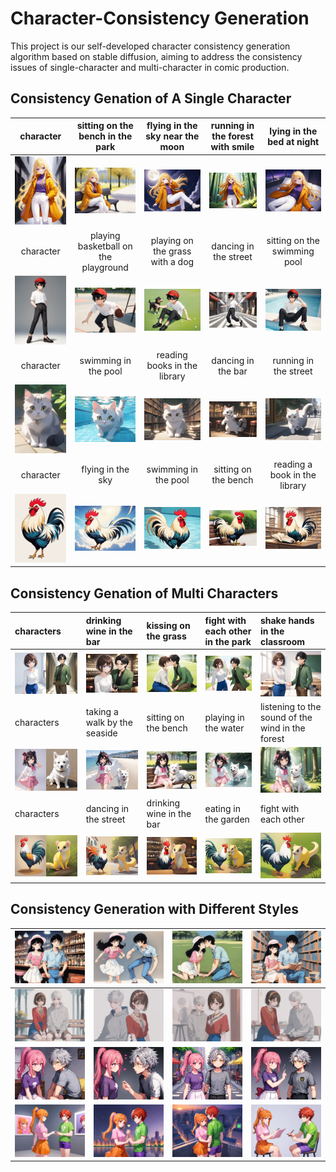 # Character-Consistency Generation
This project is our self-developed character consistency generation algorithm based on stable diffusion, aiming to address the consistency issues of single-character and multi-character in comic production.



## Consistency Genation of A Single Character
|character|sitting on the bench in the park|flying in the sky near the moon|running in the forest with smile|lying in the bed at night|
|:--:|:--:|:--:|:--:|:--:|
| ![](assert/c1.webp) | ![](assert/c1-1.webp) | ![](assert/c1-2.webp) | ![](assert/c1-3.webp) |![c1-1](assert/c1-4.webp)|
|       character       | playing basketball on the playground | playing on the grass with a dog |dancing in the street|sitting on the swimming pool|
| ![c2](assert/c2.webp) |      ![c2-1](assert/c2-1.webp)       |    ![c2-2](assert/c2-2.webp)    |![c2-3](assert/c2-3.webp)|![c2-4](assert/c2-4.webp)|
|       character       | swimming in the pool | reading books in the library |dancing in the bar|running in the street|
| ![c3](assert/c3.PNG) | ![c3-1](assert/c3-1.png) | ![c3-2](assert/c3-2.PNG) |![c3-3](assert/c3-3.PNG)|![c3-4](assert/c3-4.PNG)|
| character | flying in the sky | swimming in the pool |sitting on the bench|reading a book in the library|
| ![c4](assert/c4.png) | ![c4-1](assert/c4-1.PNG) | ![c4-2](assert/c4-2.PNG) |![c4-3](assert/c4-3.PNG)|![c4-4](assert/c4-4.PNG)|



## Consistency Genation of Multi Characters

| characters             | drinking wine in the bar     | kissing on the grass       | fight with each other in the park | shake hands in the classroom                     |
| :--------------------- | :--------------------------- | :------------------------- | :-------------------------------- | :----------------------------------------------- |
| ![c5](assert/c5.png)   | ![c5-1](assert/c5-1.png)     | ![c5-2](assert/c5-2.png)   | ![c5-3](assert/c5-3.png)          | ![c5-3](assert/c5-4.png)                         |
| characters             | taking a walk by the seaside | sitting on the bench       | playing in the water              | listening to the sound of the wind in the forest |
| ![c88](assert/c88.png) | ![c88-1](assert/c88-1.png)   | ![c88-2](assert/c88-2.png) | ![c88-3](assert/c88-3.png)        | ![c88-4](assert/c88-4.png)                       |
| characters             | dancing in the street        | drinking wine in the bar   | eating in the garden              | fight with each other                            |
| ![c7](assert/c7.PNG)   | ![c7-1](assert/c7-1.png)     | ![c7-2](assert/c7-2.PNG)   | ![c7-3](assert/c7-3.png)          | ![c7-4](assert/c7-4.png)                         |



## Consistency Generation with Different Styles

| ![c10-1](assert/c10-1.webp) | ![c10-2](assert/c10-2.webp) | ![c10-3](assert/c10-3.webp) | ![c10-4](assert/c10-4.webp) |
| --------------------------- | --------------------------- | --------------------------- | --------------------------- |
| ![c13-1](assert/c13-1.webp) | ![c13-2](assert/c13-2.webp) | ![c13-3](assert/c13-3.webp) | ![c13-4](assert/c13-4.webp) |
| ![c12-1](assert/c12-1.webp) | ![c12-2](assert/c12-2.webp) | ![c12-3](assert/c12-3.webp) | ![c12-3](assert/c12-4.webp) |
| ![c11-1](assert/c11-1.webp) | ![c11-2](assert/c11-2.webp) | ![c11-3](assert/c11-3.webp) | ![c11-4](assert/c11-4.webp) |
